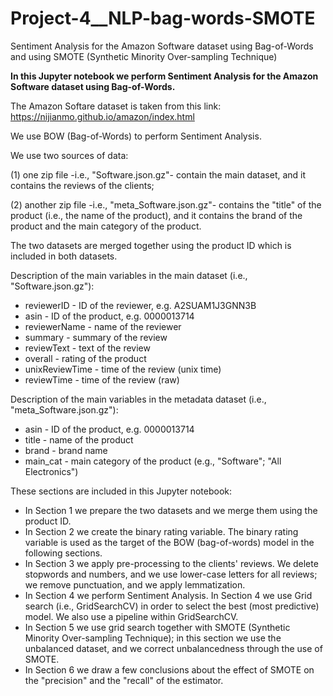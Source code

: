 # Project-4__NLP-bag-words-SMOTE
Sentiment Analysis for the Amazon Software dataset using Bag-of-Words and using SMOTE (Synthetic Minority Over-sampling Technique)

**In this Jupyter notebook we perform Sentiment Analysis for the Amazon Software dataset using Bag-of-Words.**

The Amazon Softare dataset is taken from this link: https://nijianmo.github.io/amazon/index.html 

We use BOW (Bag-of-Words) to perform Sentiment Analysis. 

We use two sources of data: 

(1) one zip file -i.e., "Software.json.gz"- contain the main dataset, and it contains the reviews of the clients;

(2) another zip file -i.e., "meta_Software.json.gz"- contains the "title" of the product (i.e., the name of the product), and it contains the brand of the product and the main category of the product. 

The two datasets are merged together using the product ID which is included in both datasets. 

Description of the main variables in the main dataset (i.e., "Software.json.gz"): 

- reviewerID - ID of the reviewer, e.g. A2SUAM1J3GNN3B
- asin - ID of the product, e.g. 0000013714
- reviewerName - name of the reviewer
- summary - summary of the review
- reviewText - text of the review
- overall - rating of the product
- unixReviewTime - time of the review (unix time)
- reviewTime - time of the review (raw)

Description of the main variables in the metadata dataset (i.e., "meta_Software.json.gz"): 

- asin - ID of the product, e.g. 0000013714
- title - name of the product
- brand - brand name
- main_cat - main category of the product (e.g., "Software"; "All Electronics")

These sections are included in this Jupyter notebook: 
- In Section 1 we prepare the two datasets and we merge them using the product ID.  
- In Section 2 we create the binary rating variable. The binary rating variable is used as the target of the BOW (bag-of-words) model in the following sections. 
- In Section 3 we apply pre-processing to the clients' reviews. We delete stopwords and numbers, and we use lower-case letters for all reviews; we remove punctuation, and we apply lemmatization. 
- In Section 4 we perform Sentiment Analysis. In Section 4 we use Grid search (i.e., GridSearchCV) in order to select the best (most predictive) model. We also use a pipeline within GridSearchCV. 
- In Section 5 we use grid search together with SMOTE (Synthetic Minority Over-sampling Technique); in this section we use the unbalanced dataset, and we correct unbalancedness through the use of SMOTE. 
- In Section 6 we draw a few conclusions about the effect of SMOTE on the "precision" and the "recall" of the estimator. 
